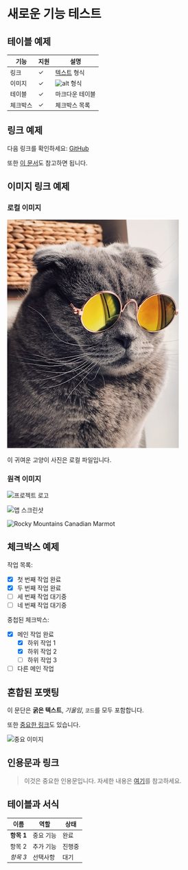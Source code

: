 # 새로운 기능 테스트

## 테이블 예제

| 기능     | 지원 | 설명                   |
| -------- | ---- | ---------------------- |
| 링크     | ✓    | [텍스트](URL) 형식     |
| 이미지   | ✓    | ![alt](image.png) 형식 |
| 테이블   | ✓    | 마크다운 테이블        |
| 체크박스 | ✓    | 체크박스 목록          |

## 링크 예제

다음 링크를 확인하세요: [GitHub](https://github.com)

또한 [이 문서](https://example.com/docs)도 참고하면 됩니다.

## 이미지 링크 예제

### 로컬 이미지

![귀여운 고양이](./cute.jpg)

이 귀여운 고양이 사진은 로컬 파일입니다.

### 원격 이미지

![프로젝트 로고](https://example.com/logo.png)

![앱 스크린샷](./screenshots/app.png)

![Rocky Mountains Canadian Marmot](https://png.pngtree.com/thumb_back/fw800/background/20240418/pngtree-rocky-mountains-canadian-marmot-portrait-image_15662196.jpg)

## 체크박스 예제

작업 목록:

- [x] 첫 번째 작업 완료
- [x] 두 번째 작업 완료
- [ ] 세 번째 작업 대기중
- [ ] 네 번째 작업 대기중

중첩된 체크박스:

- [x] 메인 작업 완료
  - [x] 하위 작업 1
  - [x] 하위 작업 2
  - [ ] 하위 작업 3
- [ ] 다른 메인 작업

## 혼합된 포맷팅

이 문단은 **굵은 텍스트**, _기울임_, `코드`를 모두 포함합니다.

또한 [중요한 링크](https://important-site.com)도 있습니다.

![중요 이미지](important.png)

## 인용문과 링크

> 이것은 중요한 인용문입니다. 자세한 내용은 [여기](https://reference.com)를 참고하세요.

## 테이블과 서식

| 이름       | 역할      | 상태   |
| ---------- | --------- | ------ |
| **항목 1** | 중요 기능 | 완료   |
| 항목 2     | 추가 기능 | 진행중 |
| _항목 3_   | 선택사항  | 대기   |
